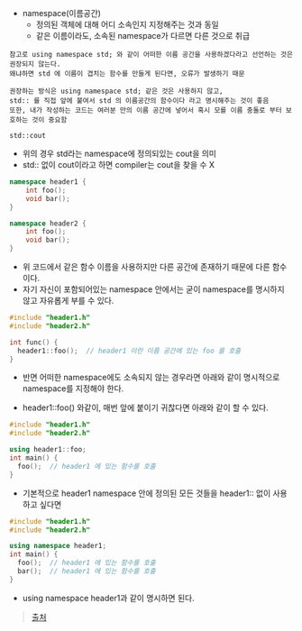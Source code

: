 - namespace(이름공간)
    - 정의된 객체에 대해 어디 소속인지 지정해주는 것과 동일
    - 같은 이름이라도, 소속된 namespace가 다르면 다른 것으로 취급

```
참고로 using namespace std; 와 같이 어떠한 이름 공간을 사용하겠다라고 선언하는 것은 권장되지 않는다. 
왜냐하면 std 에 이름이 겹치는 함수를 만들게 된다면, 오류가 발생하기 때문

권장하는 방식은 using namespace std; 같은 것은 사용하지 않고, 
std:: 를 직접 앞에 붙여서 std 의 이름공간의 함수이다 라고 명시해주는 것이 좋음
또한, 내가 작성하는 코드는 여러분 만의 이름 공간에 넣어서 혹시 모를 이름 충돌로 부터 보호하는 것이 중요함
```


```
std::cout
```
- 위의 경우 std라는 namespace에 정의되있는 cout을 의미
- std:: 없이 cout이라고 하면 compiler는 cout을 찾을 수 X


```c++
namespace header1 {
    int foo();
    void bar();
}

namespace header2 {
    int foo();
    void bar();
}
```

- 위 코드에서 같은 함수 이름을 사용하지만 다른 공간에 존재하기 때문에 다른 함수이다.
- 자기 자신이 포함되어있는 namespace 안에서는 굳이 namespace를 명시하지 않고 자유롭게 부를 수 있다.

```C++
#include "header1.h"
#include "header2.h"

int func() {
  header1::foo();  // header1 이란 이름 공간에 있는 foo 를 호출
}

```

- 반면 어떠한 namespace에도 소속되지 않는 경우라면 아래와 같이 명시적으로 namespace를 지정해야 한다.

- header1::foo() 와같이, 매번 앞에 붙이기 귀찮다면 아래와 같이 할 수 있다.
```c++
#include "header1.h"
#include "header2.h"

using header1::foo;
int main() {
  foo();  // header1 에 있는 함수를 호출
}
```
- 기본적으로 header1 namespace 안에 정의된 모든 것들을 header1:: 없이 사용하고 싶다면
```cpp
#include "header1.h"
#include "header2.h"

using namespace header1;
int main() {
  foo();  // header1 에 있는 함수를 호출
  bar();  // header1 에 있는 함수를 호출
}
```
- using namespace header1과 같이 명시하면 된다.

>[출처](https://modoocode.com/136)